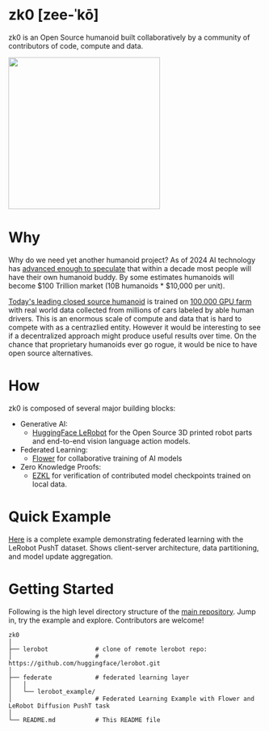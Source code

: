 # zk0 [zee-ˈkō]

zk0 is an Open Source humanoid built collaboratively by a community of contributors of code, compute and data. 

<img src="https://github.com/user-attachments/assets/9dd876a0-6668-4b9f-ad0d-94a540353418" width=300>

# Why

Why do we need yet another humanoid project? 
As of 2024 AI technology has [advanced enough to speculate](https://x.com/elonmusk/status/1786367513137233933) that within a decade most people will have their own humanoid buddy. By some estimates humanoids will become $100 Trillion market (10B humanoids * $10,000 per unit).

[Today's leading closed source humanoid](https://x.com/Tesla_Optimus/status/1846294753144361371) is trained on [100,000 GPU farm](https://nvidianews.nvidia.com/news/spectrum-x-ethernet-networking-xai-colossus) with real world data collected from millions of cars labeled by able human drivers. 
This is an enormous scale of compute and data that is hard to compete with as a centrazlied entity. 
However it would be interesting to see if a decentralized approach might produce useful results over time.
On the chance that proprietary humanoids ever go rogue, it would be nice to have open source alternatives.

# How

zk0 is composed of several major building blocks:
- Generative AI: 
  * [HuggingFace LeRobot](https://huggingface.co/lerobot) for the Open Source 3D printed robot parts and end-to-end vision language action models.
- Federated Learning: 
  * [Flower](https://flower.ai/) for collaborative training of AI models
- Zero Knowledge Proofs: 
  * [EZKL](https://ezkl.xyz/) for verification of contributed model checkpoints trained on local data.

# Quick Example

[Here](https://github.com/ivelin/zk0/tree/federate-pusht-gym/federate) is a complete example demonstrating federated learning with the LeRobot PushT dataset. Shows client-server architecture, data partitioning, and model update aggregation. 

# Getting Started

Following is the high level directory structure of the [main repository](https://github.com/ivelin/zk0/tree/main). Jump in, try the example and explore. Contributors are welcome!

```shell
zk0
│
├── lerobot             # clone of remote lerobot repo: 
│                       #    https://github.com/huggingface/lerobot.git
│
├── federate            # federated learning layer
│   │
│   └── lerobot_example/
│                       # Federated Learning Example with Flower and LeRobot Diffusion PushT task
│
└── README.md           # This README file
```

